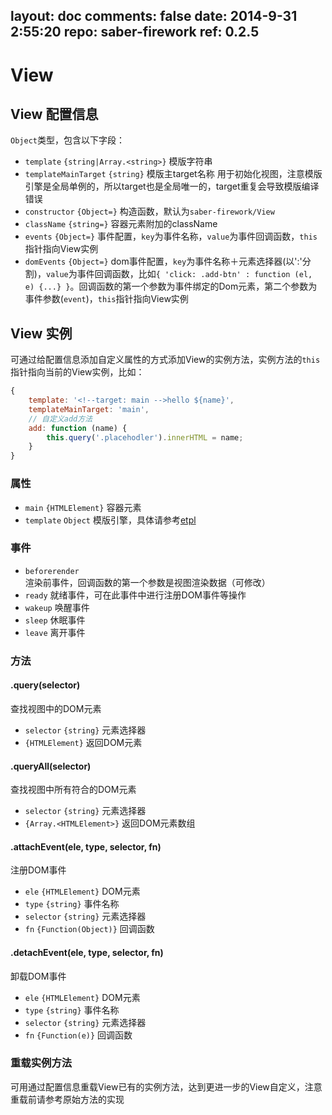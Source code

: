 layout: doc
comments: false
date: 2014-9-31 2:55:20
repo: saber-firework
ref: 0.2.5
---

# View

## View 配置信息

`Object`类型，包含以下字段：

* `template` `{string|Array.<string>}` 模版字符串
* `templateMainTarget` `{string}` 模版主target名称 用于初始化视图，注意模版引擎是全局单例的，所以target也是全局唯一的，target重复会导致模版编译错误
* `constructor` `{Object=}` 构造函数，默认为`saber-firework/View`
* `className` `{string=}` 容器元素附加的className
* `events` `{Object=}` 事件配置，`key`为事件名称，`value`为事件回调函数，`this`指针指向View实例
* `domEvents` `{Object=}` dom事件配置，`key`为事件名称＋元素选择器(以':'分割)，`value`为事件回调函数，比如`{ 'click: .add-btn' : function (el, e) {...} }`。回调函数的第一个参数为事件绑定的Dom元素，第二个参数为事件参数(`event`)，`this`指针指向View实例


## View 实例

可通过给配置信息添加自定义属性的方式添加View的实例方法，实例方法的`this`指针指向当前的View实例，比如：

```javascript
{
    template: '<!--target: main -->hello ${name}',
    templateMainTarget: 'main',
    // 自定义add方法
    add: function (name) {
        this.query('.placehodler').innerHTML = name;
    }
}
```

### 属性

* `main` `{HTMLElement}` 容器元素
* `template` `Object` 模版引擎，具体请参考[etpl](https://github.com/ecomfe/etpl)

### 事件

* `beforerender` 渲染前事件，回调函数的第一个参数是视图渲染数据（可修改）
* `ready` 就绪事件，可在此事件中进行注册DOM事件等操作
* `wakeup` 唤醒事件
* `sleep` 休眠事件
* `leave` 离开事件

### 方法

#### .query(selector)

查找视图中的DOM元素

* `selector` `{string}` 元素选择器
* `{HTMLElement}` 返回DOM元素

#### .queryAll(selector)

查找视图中所有符合的DOM元素

* `selector` `{string}` 元素选择器
* `{Array.<HTMLElement>}` 返回DOM元素数组

#### .attachEvent(ele, type, selector, fn)

注册DOM事件

* `ele` `{HTMLElement}` DOM元素
* `type` `{string}` 事件名称
* `selector` `{string}` 元素选择器
* `fn` `{Function(Object)}` 回调函数

#### .detachEvent(ele, type, selector, fn)

卸载DOM事件

* `ele` `{HTMLElement}` DOM元素
* `type` `{string}` 事件名称
* `selector` `{string}` 元素选择器
* `fn` `{Function(e)}` 回调函数

### 重载实例方法

可用通过配置信息重载View已有的实例方法，达到更进一步的View自定义，注意重载前请参考原始方法的实现
